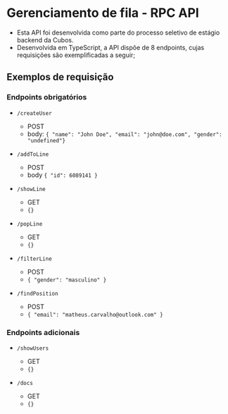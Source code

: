 # Gerenciamento de fila - RPC API
- Esta API foi desenvolvida como parte do processo seletivo de estágio backend da Cubos.
- Desenvolvida em TypeScript, a API dispõe de 8 endpoints, cujas requisições são exemplificadas a seguir;

## Exemplos de requisição

### Endpoints obrigatórios
- `/createUser`
    - POST
    - body: ```{ "name": "John Doe", "email": "john@doe.com", "gender": "undefined"}```
    
- `/addToLine`
    - POST
    - body ```{ "id": 6089141 }```

- `/showLine`
    - GET
    - ```{}```

- `/popLine`
    - GET
    - ```{}```

- `/filterLine`
    - POST
    - ```{ "gender": "masculino" }```

- `/findPosition`
    - POST
    - ```{ "email": "matheus.carvalho@outlook.com" }```
    
### Endpoints adicionais 

- `/showUsers`
  - GET
  - ```{}```

- `/docs`
  - GET
  - ```{}```


